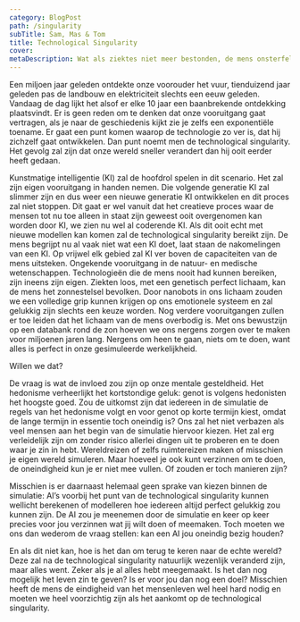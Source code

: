 ```yaml
---
category: BlogPost
path: /singularity
subTitle: Sam, Mas & Tom
title: Technological Singularity
cover: 
metaDescription: Wat als ziektes niet meer bestonden, de mens onsterfelijk zou zijn of jij op ieder moment van de dag gelukkig zou zijn? Deze kwesties lijken ver buiten de werkelijkheid te liggen, maar zijn steeds realistischer aan het worden. 
---
```


Een miljoen jaar geleden ontdekte onze voorouder het vuur, tienduizend jaar geleden pas de landbouw en elektriciteit slechts een eeuw geleden. Vandaag de dag lijkt het alsof er elke 10 jaar een baanbrekende ontdekking plaatsvindt. Er is geen reden om te denken dat onze vooruitgang gaat vertragen, als je naar de geschiedenis kijkt zie je zelfs een exponentiële toename. Er gaat een punt komen waarop de technologie zo ver is, dat hij zichzelf gaat ontwikkelen. Dan punt noemt men de technological singularity. 
Het gevolg zal zijn dat onze wereld sneller verandert dan hij ooit eerder heeft gedaan. 
 
Kunstmatige intelligentie (KI) zal de hoofdrol spelen in dit scenario. Het zal zijn eigen vooruitgang in handen nemen. Die volgende generatie KI zal slimmer zijn en dus weer een nieuwe generatie KI ontwikkelen en dit proces zal niet stoppen. 
Dit gaat er wel vanuit dat het creatieve proces waar de mensen tot nu toe alleen in staat zijn geweest ooit overgenomen kan worden door KI, we zien nu wel al coderende KI. Als dit ooit echt met nieuwe modellen kan komen zal de technological singularity bereikt zijn. De mens begrijpt nu al vaak niet wat een KI doet, laat staan de nakomelingen van een KI. Op vrijwel elk gebied zal KI ver boven de capaciteiten van de mens uitsteken. Ongekende vooruitgang in de natuur- en medische wetenschappen. Technologieën die de mens nooit had kunnen bereiken, zijn ineens zijn eigen. Ziekten loos, met een genetisch perfect lichaam, kan de mens het zonnestelsel bevolken. Door nanobots in ons lichaam zouden we een volledige grip kunnen krijgen op ons emotionele systeem en zal gelukkig zijn slechts een keuze worden. 
Nog verdere vooruitgangen zullen er toe leiden dat het lichaam van de mens overbodig is. Met ons bewustzijn op een databank rond de zon hoeven we ons nergens zorgen over te maken voor miljoenen jaren lang. Nergens om heen te gaan, niets om te doen, want alles is perfect in onze gesimuleerde werkelijkheid. 
 
Willen we dat? 
 
De vraag is wat de invloed zou zijn op onze mentale gesteldheid. Het hedonisme verheerlijkt het kortstondige geluk: genot is volgens hedonisten het hoogste goed. Zou de uitkomst zijn dat iedereen in de simulatie de regels van het hedonisme volgt en voor genot op korte termijn kiest, omdat de lange termijn in essentie toch oneindig is? Ons zal het niet verbazen als veel mensen aan het begin van de simulatie hiervoor kiezen. Het zal erg verleidelijk zijn om zonder risico allerlei dingen uit te proberen en te doen waar je zin in hebt. Wereldreizen of zelfs ruimtereizen maken of misschien je eigen wereld simuleren. Maar hoeveel je ook kunt verzinnen om te doen, de oneindigheid kun je er niet mee vullen. Of zouden er toch manieren zijn? 
  
Misschien is er daarnaast helemaal geen sprake van kiezen binnen de simulatie: AI’s voorbij het punt van de technological singularity kunnen wellicht berekenen of modelleren hoe iedereen altijd perfect gelukkig zou kunnen zijn. De AI zou je meenemen door de simulatie en keer op keer precies voor jou verzinnen wat jij wilt doen of meemaken. Toch moeten we ons dan wederom de vraag stellen: kan een AI jou oneindig bezig houden? 
  
En als dit niet kan, hoe is het dan om terug te keren naar de echte wereld? Deze zal na de technological singularity natuurlijk wezenlijk veranderd zijn, maar alles went. Zeker als je al alles hebt meegemaakt. Is het dan nog mogelijk het leven zin te geven? Is er voor jou dan nog een doel? Misschien heeft de mens de eindigheid van het mensenleven wel heel hard nodig en moeten we heel voorzichtig zijn als het aankomt op de technological singularity. 
